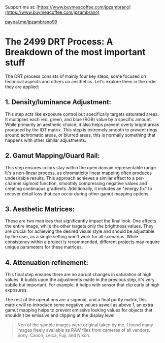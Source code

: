 Support me at: 
[https://www.buymeacoffee.com/jpzambrano](https://www.buymeacoffee.com/jpzambrano)
 
[paypal.me/jpzambrano99](https://www.paypal.me/jpzambrano99)

# The 2499 DRT Process: A Breakdown of the most important stuff

The DRT process consists of mainly four key steps, some focused on technical aspects and others on aesthetics. 
Let's explore them in the order they are applied:

## **1. Density/luminance Adjustment:** 
This step acts like exposure control but specifically targets saturated areas. 
It multiplies each red, green, and blue (RGB) value by a specific amount. While primarily an aesthetic choice, 
it also helps prevent overly bright areas produced by the IDT matrix. This step is extremely smooth to prevent rings around 
achromatic areas, or blurred areas, this is normally something that happens with other similar adjustments.

## **2. Gamut Mapping/Guard Rail:** 
This step ensures colors stay within the open domain representable range. 
It's a non-linear process, as chromaticity linear mapping often produces undesirable results. 
This approach achieves a similar effect to a per-channel sigmoid function, smoothly compressing negative values and creating continuous gradients. 
Additionally, it includes an "energy fix" to recover detail loss that can occur during other gamut mapping options.

## **3. Aesthetic Matrices:** 
These are two matrices that significantly impact the final look. 
One affects the entire image, while the other targets only the brightness values. They are crucial for achieving the desired visual style 
and should be adjustable by the user, as a single setting won't work for all scenarios. While consistency within a project is recommended, 
different projects may require unique parameters for these matrices.

## **4. Attenuation refinement:** 
This final step ensures there are no abrupt changes in saturation at high values.
It builds upon the adjustments made in the previous step, it's very subtle but important. For example, 
it helps with sensor that clip early at high exposures.

The rest of the operations are a sigmoid, and a final purity matrix, this matrix will re-introduce some negative values aswell as above 1, an extra gamut mapping helps to prevent emissive looking values for objects that shouldn't be emissive and clipping at the display level

>Non of the sample images were original taken by me, I found many images freely available as RAW files from cameras of all vendors. Sony, Canon, Leica, Fuji, and Nikon.
